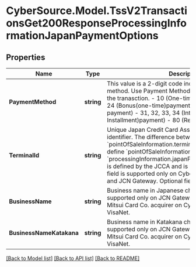 # CyberSource.Model.TssV2TransactionsGet200ResponseProcessingInformationJapanPaymentOptions
## Properties

Name | Type | Description | Notes
------------ | ------------- | ------------- | -------------
**PaymentMethod** | **string** | This value is a 2-digit code indicating the payment method. Use Payment Method Code value that applies to the tranasction. - 10 (One-time payment) - 21, 22, 23, 24  (Bonus(one-time)payment) - 61 (Installment payment) - 31, 32, 33, 34  (Integrated (Bonus + Installment)payment) - 80 (Revolving payment)  | [optional] 
**TerminalId** | **string** | Unique Japan Credit Card Association (JCCA) terminal identifier.  The difference between this field and the &#x60;pointOfSaleInformation.terminalID&#x60; field is that you can define &#x60;pointOfSaleInformation.terminalID&#x60;, but &#x60;processingInformation.japanPaymentOptions.terminalId&#x60; is defined by the JCCA and is used only in Japan.  This field is supported only on CyberSource through VisaNet and JCN Gateway.  Optional field.  | [optional] 
**BusinessName** | **string** | Business name in Japanese characters. This field is supported only on JCN Gateway and for the Sumitomo Mitsui Card Co. acquirer on CyberSource through VisaNet.  | [optional] 
**BusinessNameKatakana** | **string** | Business name in Katakana characters. This field is supported only on JCN Gateway and for the Sumitomo Mitsui Card Co. acquirer on CyberSource through VisaNet.  | [optional] 

[[Back to Model list]](../README.md#documentation-for-models) [[Back to API list]](../README.md#documentation-for-api-endpoints) [[Back to README]](../README.md)


